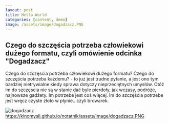 ```yaml
---
layout: post
title: Hello World
categories: [content, demo]
image: /assets/image/dogadzacz.PNG
---
```


## Czego do szczęścia potrzeba człowiekowi dużego formatu, czyli omówienie odcinka "Dogadzacz"

Czego do szczęscia potrzeba człowiekowi dużego formatu? Czego do szczęścia potrzeba każdemu? - to już jest trudne pytanie, a jest ono tym bardziej nietrywialne kiedy sprawa dotyczy nieprzeciętnych umysłów. Otóż im do szczęscia nie są w stanie dać byle pierdoły, jak wczasy, podróże, najnowsze gadżety. Im potrzebe jest coś więcej. Im do szczęścia potrzebe jest wręcz czyste złoto w płynie...czyli browarek. 

![dogadzacz]()https://kinomysli.github.io/notatnik/assets/image/dogadzacz.PNG
